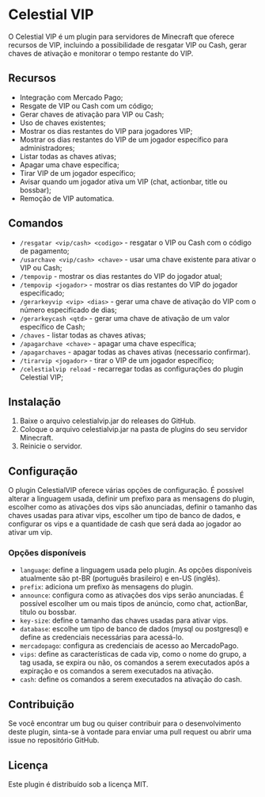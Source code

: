 # Celestial VIP

O Celestial VIP é um plugin para servidores de Minecraft que oferece recursos de VIP, incluindo a possibilidade de resgatar VIP ou Cash, gerar chaves de ativação e monitorar o tempo restante do VIP.

## Recursos

- Integração com Mercado Pago;
- Resgate de VIP ou Cash com um código;
- Gerar chaves de ativação para VIP ou Cash;
- Uso de chaves existentes;
- Mostrar os dias restantes do VIP para jogadores VIP;
- Mostrar os dias restantes do VIP de um jogador específico para administradores;
- Listar todas as chaves ativas;
- Apagar uma chave específica;
- Tirar VIP de um jogador específico;
- Avisar quando um jogador ativa um VIP (chat, actionbar, title ou bossbar);
- Remoção de VIP automatica.

## Comandos

- `/resgatar <vip/cash> <codigo>` - resgatar o VIP ou Cash com o código de pagamento;
- `/usarchave <vip/cash> <chave>` - usar uma chave existente para ativar o VIP ou Cash;
- `/tempovip` - mostrar os dias restantes do VIP do jogador atual;
- `/tempovip <jogador>` - mostrar os dias restantes do VIP do jogador especificado;
- `/gerarkeyvip <vip> <dias>` - gerar uma chave de ativação do VIP com o número especificado de dias;
- `/gerarkeycash <qtd>` - gerar uma chave de ativação de um valor específico de Cash;
- `/chaves` - listar todas as chaves ativas;
- `/apagarchave <chave>` - apagar uma chave específica;
- `/apagarchaves` - apagar todas as chaves ativas (necessario confirmar).
- `/tirarvip <jogador>` - tirar o VIP de um jogador específico;
- `/celestialvip reload` - recarregar todas as configurações do plugin Celestial VIP;

## Instalação

1. Baixe o arquivo celestialvip.jar do releases do GitHub.
2. Coloque o arquivo celestialvip.jar na pasta de plugins do seu servidor Minecraft.
3. Reinicie o servidor.

## Configuração

O plugin CelestialVIP oferece várias opções de configuração. É possível alterar a linguagem usada, definir um prefixo para as mensagens do plugin, escolher como as ativações dos vips são anunciadas, definir o tamanho das chaves usadas para ativar vips, escolher um tipo de banco de dados, e configurar os vips e a quantidade de cash que será dada ao jogador ao ativar um vip.

### Opções disponíveis

- `language`: define a linguagem usada pelo plugin. As opções disponíveis atualmente são pt-BR (português brasileiro) e en-US (inglês).
- `prefix`: adiciona um prefixo às mensagens do plugin.
- `announce`: configura como as ativações dos vips serão anunciadas. É possível escolher um ou mais tipos de anúncio, como chat, actionBar, título ou bossbar.
- `key-size`: define o tamanho das chaves usadas para ativar vips.
- `database`: escolhe um tipo de banco de dados (mysql ou postgresql) e define as credenciais necessárias para acessá-lo.
- `mercadopago`: configura as credenciais de acesso ao MercadoPago.
- `vips`: define as características de cada vip, como o nome do grupo, a tag usada, se expira ou não, os comandos a serem executados após a expiração e os comandos a serem executados na ativação.
- `cash`: define os comandos a serem executados na ativação do cash.


## Contribuição

Se você encontrar um bug ou quiser contribuir para o desenvolvimento deste plugin, sinta-se à vontade para enviar uma pull request ou abrir uma issue no repositório GitHub.

## Licença

Este plugin é distribuído sob a licença MIT.
